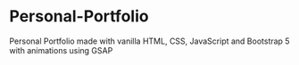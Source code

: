 # Personal-Portfolio
Personal Portfolio made with vanilla HTML, CSS, JavaScript and Bootstrap 5 with animations using GSAP
